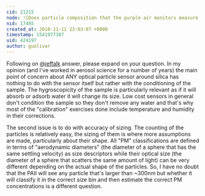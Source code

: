 ```yaml
---
cid: 21215
node: ![Does particle composition that the purple air monitors measure greatly skew the data output? ](../notes/Cbarnes9/11-09-2018/does-particle-composition-that-the-purple-air-monitors-measure-greatly-skew-the-data-output)
nid: 17495
created_at: 2018-11-11 23:03:07 +0000
timestamp: 1541977387
uid: 424197
author: guolivar
---
```


Following on [@jeffalk](/profile/jeffalk) answer, please expand on your question.
In my opinion (and I've worked in aerosol science for a number of years) the main point of concern about ANY optical particle sensor around silica has nothing to do with the sensor itself but rather with the conditioning of the sample.
The hygroscopicity of the sample is particularly relevant as if it will absorb or adsorb water it will change its size. Low cost sensors in general don't condition the sample so they don't remove any water and that's why most of the "calibration" exercises done include temperature and humidity in their corrections.

The second issue is to do with accuracy of sizing. The counting of the particles is relatively easy, the sizing of them is where more assumptions are made, particularly about their shape. All "PM" classifications are defined in terms of "aerodynamic diameters" (the diameter of a sphere that has the same settling velocity) as size descriptors while their optical size (the diameter of a sphere that scatters the same amount of light) can be very different depending on the actual shape of the particles. So, I have no doubt that the PAII will see any particle that's larger than ~300nm but whether it will classify it in the correct size bin and then estimate the correct PM concentrations is a different question.